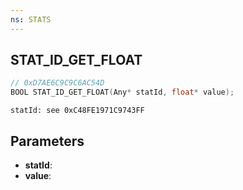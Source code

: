 ```yaml
---
ns: STATS
---
```

## STAT_ID_GET_FLOAT

```c
// 0xD7AE6C9C9C6AC54D
BOOL STAT_ID_GET_FLOAT(Any* statId, float* value);
```

```
statId: see 0xC48FE1971C9743FF
```

## Parameters
* **statId**:
* **value**:
